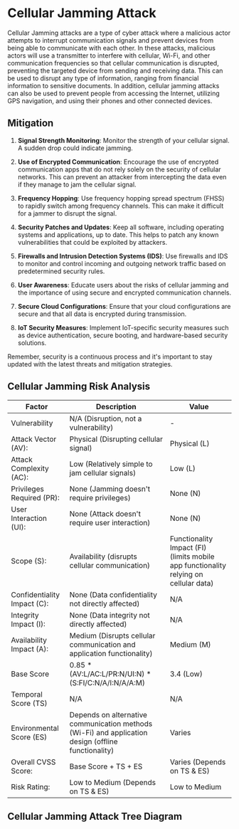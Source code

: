 # Cellular Jamming Attack 

Cellular Jamming attacks are a type of cyber attack where a malicious actor attempts to interrupt communication signals and prevent devices from being able to communicate with each other. In these attacks, malicious actors will use a transmitter to interfere with cellular, Wi-Fi, and other communication frequencies so that cellular communication is disrupted, preventing the targeted device from sending and receiving data. This can be used to disrupt any type of information, ranging from financial information to sensitive documents. In addition, cellular jamming attacks can also be used to prevent people from accessing the Internet, utilizing GPS navigation, and using their phones and other connected devices.

## Mitigation

1. **Signal Strength Monitoring**: Monitor the strength of your cellular signal. A sudden drop could indicate jamming.

2. **Use of Encrypted Communication**: Encourage the use of encrypted communication apps that do not rely solely on the security of cellular networks. This can prevent an attacker from intercepting the data even if they manage to jam the cellular signal.

3. **Frequency Hopping**: Use frequency hopping spread spectrum (FHSS) to rapidly switch among frequency channels. This can make it difficult for a jammer to disrupt the signal.

4. **Security Patches and Updates**: Keep all software, including operating systems and applications, up to date. This helps to patch any known vulnerabilities that could be exploited by attackers.

5. **Firewalls and Intrusion Detection Systems (IDS)**: Use firewalls and IDS to monitor and control incoming and outgoing network traffic based on predetermined security rules.

6. **User Awareness**: Educate users about the risks of cellular jamming and the importance of using secure and encrypted communication channels.

7. **Secure Cloud Configurations**: Ensure that your cloud configurations are secure and that all data is encrypted during transmission.

8. **IoT Security Measures**: Implement IoT-specific security measures such as device authentication, secure booting, and hardware-based security solutions.

Remember, security is a continuous process and it's important to stay updated with the latest threats and mitigation strategies.

## Cellular Jamming Risk Analysis

| **Factor**                  | **Description**                                                        | **Value**                                                                            |
|-----------------------------|------------------------------------------------------------------------|--------------------------------------------------------------------------------------|
| Vulnerability               | N/A (Disruption, not a vulnerability)                                  | -                                                                                    |
| Attack Vector (AV):         | Physical (Disrupting cellular signal)                                  | Physical (L)                                                                         |
| Attack Complexity (AC):     | Low (Relatively simple to jam cellular signals)                        | Low (L)                                                                              |
| Privileges Required (PR):   | None (Jamming doesn't require privileges)                              | None (N)                                                                             |
| User Interaction (UI):      | None (Attack doesn't require user interaction)                         | None (N)                                                                             |
| Scope (S):                  | Availability (disrupts cellular communication)                         | Functionality Impact (FI) (limits mobile app functionality relying on cellular data) |
| Confidentiality Impact (C): | None (Data confidentiality not directly affected)                      | N/A                                                                                  |
| Integrity Impact (I):       | None (Data integrity not directly affected)                            | N/A                                                                                  |
| Availability Impact (A):    | Medium (Disrupts cellular communication and application functionality) | Medium (M)                                                                           |
|Base Score | 0.85 * (AV:L/AC:L/PR:N/UI:N) * (S:FI/C:N/A/I:N/A/A:M) | 3.4 (Low)|
|Temporal Score (TS) | N/A | N/A |
|Environmental Score (ES) | Depends on alternative communication methods (Wi-Fi) and application design (offline functionality) | Varies |
|Overall CVSS Score: | Base Score + TS + ES | Varies (Depends on TS & ES) |
| Risk Rating: | Low to Medium (Depends on TS & ES) | Low to Medium |

## Cellular Jamming Attack Tree Diagram 